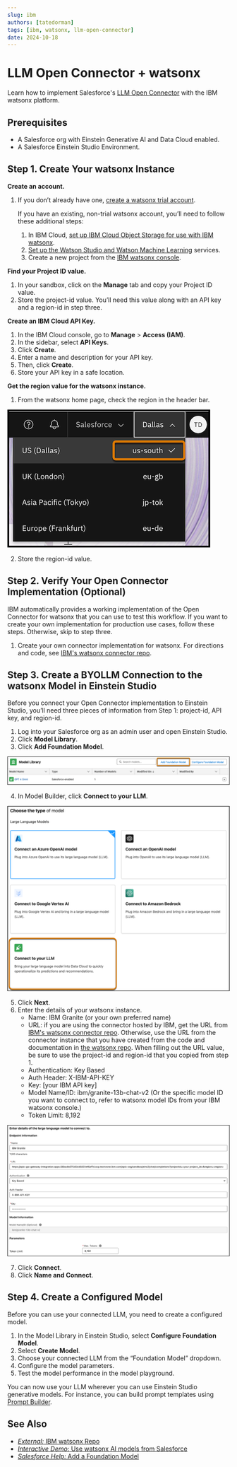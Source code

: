 ```yaml
---
slug: ibm
authors: [tatedorman]
tags: [ibm, watsonx, llm-open-connector]
date: 2024-10-18
---
```


# LLM Open Connector + watsonx

Learn how to implement Salesforce's [LLM Open Connector](/docs/apis/llm-open-connector/) with the IBM watsonx platform. 

## Prerequisites

- A Salesforce org with Einstein Generative AI and Data Cloud enabled.
- A Salesforce Einstein Studio Environment.

## Step 1\. Create Your watsonx Instance

**Create an account.**

1. If you don’t already have one, [create a watsonx trial account](https://dataplatform.cloud.ibm.com/registration/stepone?context=wx). 

   If you have an existing, non-trial watsonx account, you’ll need to follow these additional steps: 

    1. In IBM Cloud, [set up IBM Cloud Object Storage for use with IBM watsonx](https://dataplatform.cloud.ibm.com/docs/content/wsj/console/wdp_admin_cos.html?context=wx&audience=wdp).   
    2. [Set up the Watson Studio and Watson Machine Learning](https://dataplatform.cloud.ibm.com/docs/content/wsj/getting-started/set-up-ws.html?context=wx&audience=wdp) services.   
    3. Create a new project from the [IBM watsonx console](https://dataplatform.cloud.ibm.com/projects/?context=wx).

**Find your Project ID value.**

1. In your sandbox, click on the **Manage** tab and copy your Project ID value.   
2. Store the project-id value. You’ll need this value along with an API key and a region-id in step three.

**Create an IBM Cloud API Key.**

1. In the IBM Cloud console, go to **Manage** \> **Access (IAM)**.  
2. In the sidebar, select **API Keys**.  
3. Click **Create**.  
4. Enter a name and description for your API key.  
5. Then, click **Create**.  
6. Store your API key in a safe location. 

**Get the region value for the watsonx instance.**

1. From the watsonx home page, check the region in the header bar. 

![IBM region id value](/img/ibm-region-id.png)

2. Store the region-id value.

## Step 2\. Verify Your Open Connector Implementation (Optional)

IBM automatically provides a working implementation of the Open Connector for watsonx that you can use to test this workflow. If you want to create your own implementation for production use cases, follow these steps. Otherwise, skip to step three.

1. Create your own connector implementation for watsonx. For directions and code, see [IBM's watsonx connector repo](https://github.com/IBM/dsce-sample-apps/tree/main/use-watsonx-ai-models-from-salesforce/salesforce-watsonx-apic-connector).

## Step 3\. Create a BYOLLM Connection to the watsonx Model in Einstein Studio

Before you connect your Open Connector implementation to Einstein Studio, you’ll need three pieces of information from Step 1: project-id, API key, and region-id.

1. Log into your Salesforce org as an admin user and open Einstein Studio.  
2. Click **Model Library**.  
3. Click **Add Foundation Model**. 

![Add a Foundation Model](/img/ibm-model-library.png)

4. In Model Builder, click **Connect to your LLM**.

![Connect to your LLM](/img/ibm-model-builder.png)

5. Click **Next**.  
6. Enter the details of your watsonx instance.   
   * Name: IBM Granite (or your own preferred name)  
   * URL:  if you are using the connector hosted by IBM, get the URL from [IBM's watsonx connector repo](https://github.com/IBM/dsce-sample-apps/tree/main/use-watsonx-ai-models-from-salesforce/salesforce-watsonx-apic-connector). Otherwise, use the URL from the connector instance that you have created from the code and documentation in [the watsonx repo](https://github.com/IBM/dsce-sample-apps/tree/main/use-watsonx-ai-models-from-salesforce/salesforce-watsonx-apic-connector). When filling out the URL value, be sure to use the project-id and region-id that you copied from step 1\.  
   * Authentication: Key Based  
   * Auth Header: X-IBM-API-KEY  
   * Key: \[your IBM API key\]  
   * Model Name/ID:  ibm/granite-13b-chat-v2 (Or the specific model ID you want to connect to, refer to watsonx model IDs from your IBM watsonx console.)  
   * Token Limit: 8,192

![Example IBM Granite connection](/img/ibm-granite-connection.png)

7. Click **Connect**.
8. Click **Name and Connect**.

## Step 4\. Create a Configured Model

Before you can use your connected LLM, you need to create a configured model.

1. In the Model Library in Einstein Studio, select **Configure Foundation Model**.  
2. Select **Create Model**.  
3. Choose your connected LLM from the “Foundation Model” dropdown.   
4. Configure the model parameters.  
5. Test the model performance in the model playground.

You can now use your LLM wherever you can use Einstein Studio generative models. For instance, you can build prompt templates using [Prompt Builder](https://www.google.com/url?q=https://help.salesforce.com/s/articleView?id%3Dsf.prompt_builder_about.htm&sa=D&source=docs&ust=1729008016102516&usg=AOvVaw29nKsztGMWSoa59DEIFXZJ). 

## See Also

* [*External:* IBM watsonx Repo](https://github.com/IBM/dsce-sample-apps/tree/main/use-watsonx-ai-models-from-salesforce/salesforce-watsonx-apic-connector)   
* [*Interactive Demo:* Use watsonx AI models from Salesforce](https://dsce.ibm.com/wizard/watsonx/results/watsonx-use-watsonx-ai-models-from-salesforce#)  
* [*Salesforce Help:* Add a Foundation Model](https://help.salesforce.com/s/articleView?id=sf.c360_a_ai_foundation_models_create.htm&type=5)